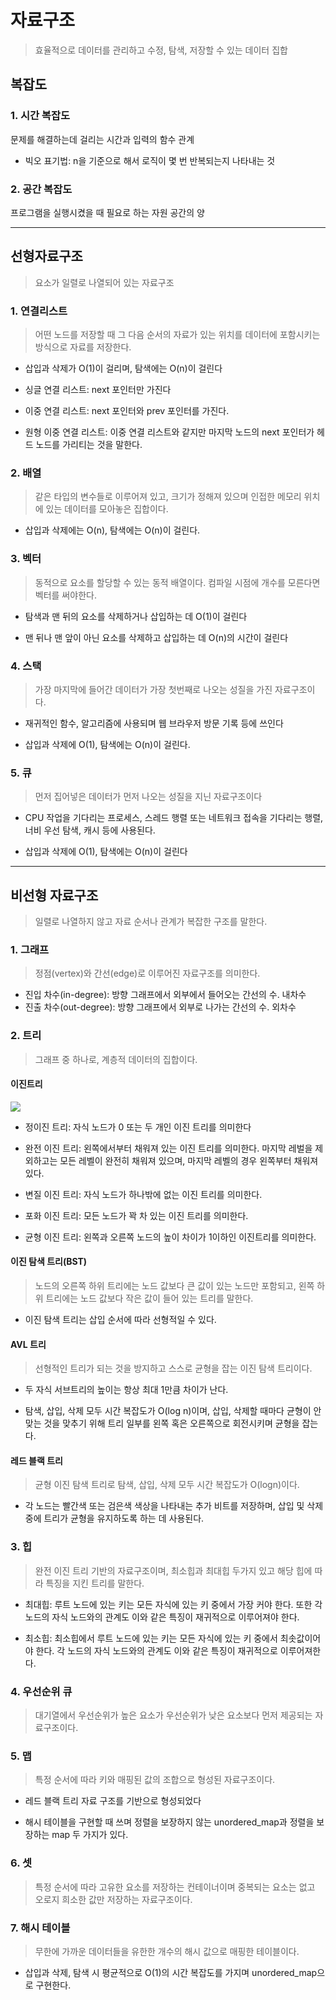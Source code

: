 # 자료구조

> 효율적으로 데이터를 관리하고 수정, 탐색, 저장할 수 있는 데이터 집합

## 복잡도

### 1. 시간 복잡도

문제를 해결하는데 걸리는 시간과 입력의 함수 관계

- 빅오 표기법: n을 기준으로 해서 로직이 몇 번 반복되는지 나타내는 것

### 2. 공간 복잡도

프로그램을 실행시켰을 때 필요로 하는 자원 공간의 양

---

## 선형자료구조

> 요소가 일렬로 나열되어 있는 자료구조

### 1. 연결리스트

> 어떤 노드를 저장할 때 그 다음 순서의 자료가 있는 위치를 데이터에 포함시키는 방식으로 자료를 저장한다.

- 삽입과 삭제가 O(1)이 걸리며, 탐색에는 O(n)이 걸린다

- 싱글 연결 리스트: next 포인터만 가진다

- 이중 연결 리스트: next 포인터와 prev 포인터를 가진다.

- 원형 이중 연결 리스트: 이중 연결 리스트와 같지만 마지막 노드의 next 포인터가 헤드 노드를 가리티는 것을 말한다.

### 2. 배열

> 같은 타입의 변수들로 이루어져 있고, 크기가 정해져 있으며 인접한 메모리 위치에 있는 데이터를 모아놓은 집합이다.

- 삽입과 삭제에는 O(n), 탐색에는 O(n)이 걸린다.

### 3. 벡터

> 동적으로 요소를 할당할 수 있는 동적 배열이다. 컴파일 시점에 개수를 모른다면 벡터를 써야한다.

- 탐색과 맨 뒤의 요소를 삭제하거나 삽입하는 데 O(1)이 걸린다

- 맨 뒤나 맨 앞이 아닌 요소를 삭제하고 삽입하는 데 O(n)의 시간이 걸린다

### 4. 스택

> 가장 마지막에 들어간 데이터가 가장 첫번째로 나오는 성질을 가진 자료구조이다.

- 재귀적인 함수, 알고리즘에 사용되며 웹 브라우저 방문 기록 등에 쓰인다

- 삽입과 삭제에 O(1), 탐색에는 O(n)이 걸린다.

### 5. 큐

> 먼저 집어넣은 데이터가 먼저 나오는 성질을 지닌 자료구조이다

- CPU 작업을 기다리는 프로세스, 스레드 행렬 또는 네트워크 접속을 기다리는 행렬, 너비 우선 탐색, 캐시 등에 사용된다.

- 삽입과 삭제에 O(1), 탐색에는 O(n)이 걸린다

---

## 비선형 자료구조

> 일렬로 나열하지 않고 자료 순서나 관계가 복잡한 구조를 말한다.

### 1. 그래프

> 정점(vertex)와 간선(edge)로 이루어진 자료구조를 의미한다.

- 진입 차수(in-degree): 방향 그래프에서 외부에서 들어오는 간선의 수. 내차수
- 진출 차수(out-degree): 방향 그래프에서 외부로 나가는 간선의 수. 외차수

### 2. 트리

> 그래프 중 하나로, 계층적 데이터의 집합이다.

#### 이진트리

![](C:\Users\jiunHan\Desktop\Git%20hub\TIL\images\tree.PNG)

- 정이진 트리: 자식 노드가 0 또는 두 개인 이진 트리를 의미한다

- 완전 이진 트리: 왼쪽에서부터 채워져 있는 이진 트리를 의미한다. 마지막 레벌을 제외하고는 모든 레벨이 완전히 채워져 있으며, 마지막 레벨의 경우 왼쪽부터 채워져 있다.

- 변질 이진 트리: 자식 노드가 하나밖에 없는 이진 트리를 의미한다.

- 포화 이진 트리: 모든 노드가 꽉 차 있는 이진 트리를 의미한다.

- 균형 이진 트리: 왼쪽과 오른쪽 노드의 높이 차이가 1이하인 이진트리를 의미한다.

#### 이진 탐색 트리(BST)

> 노드의 오른쪽 하위 트리에는 노드 값보다 큰 값이 있는 노드만 포함되고, 왼쪽 하위 트리에는 노드 값보다 작은 값이 들어 있는 트리를 말한다.

- 이진 탐색 트리는 삽입 순서에 따라 선형적일 수 있다.

#### AVL 트리

> 선형적인 트리가 되는 것을 방지하고 스스로 균형을 잡는 이진 탐색 트리이다.

- 두 자식 서브트리의 높이는 항상 최대 1만큼 차이가 난다.

- 탐색, 삽입, 삭제 모두 시간 복잡도가 O(log n)이며, 삽입, 삭제할 때마다 균형이 안 맞는 것을 맞추기 위해 트리 일부를 왼쪽 혹은 오른쪽으로 회전시키며 균형을 잡는다.

#### 레드 블랙 트리

> 균형 이진 탐색 트리로 탐색, 삽입, 삭제 모두 시간 복잡도가 O(logn)이다.

- 각 노드는 빨간색 또는 검은색 색상을 나타내는 추가 비트를 저장하며, 삽입 및 삭제 중에 트리가 균형을 유지하도록 하는 데 사용된다.

### 3. 힙

> 완전 이진 트리 기반의 자료구조이며, 최소힙과 최대힙 두가지 있고 해당 힙에 따라 특징을 지킨 트리를 말한다.

- 최대힙: 루트 노드에 있는 키는 모든 자식에 있는 키 중에서 가장 커야 한다. 또한 각 노드의 자식 노드와의 관계도 이와 같은 특징이 재귀적으로 이루어져야 한다.

- 최소힙: 최소힙에서 루트 노드에 있는 키는 모든 자식에 있는 키 중에서 최솟값이어야 한다. 각 노드의 자식 노드와의 관계도 이와 같은 특징이 재귀적으로 이루어져한다.

### 4. 우선순위 큐

> 대기열에서 우선순위가 높은 요소가 우선순위가 낮은 요소보다 먼저 제공되는 자료구조이다.

### 5. 맵

> 특정 순서에 따라 키와 매핑된 값의 조합으로 형성된 자료구조이다.

- 레드 블랙 트리 자료 구조를 기반으로 형성되었다

- 해시 테이블을 구현할 때 쓰며 정렬을 보장하지 않는 unordered_map과 정렬을 보장하는 map 두 가지가 있다.

### 6. 셋

> 특정 순서에 따라 고유한 요소를 저장하는 컨테이너이며 중복되는 요소는 없고 오로지 희소한 값만 저장하는 자료구조이다.

### 7. 해시 테이블

> 무한에 가까운 데이터들을 유한한 개수의 해시 값으로 매핑한 테이블이다. 

- 삽입과 삭제, 탐색 시 평균적으로 O(1)의 시간 복잡도를 가지며 unordered_map으로 구현한다.
